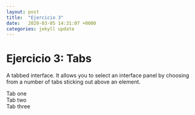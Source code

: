 ```yaml
---
layout: post
title:  "Ejercicio 3"
date:   2020-03-05 14:31:07 +0000
categories: jekyll update
---
```


<h1>Ejercicio 3: Tabs</h1>
<p>A tabbed interface. It allows you to select an interface panel by choosing from a number of tabs sticking out above an element.</p>

<div id="wrapper">
  <div data-tabname="one">Tab one</div>
  <div data-tabname="two">Tab two</div>
  <div data-tabname="three">Tab three</div>
</div>
<script>
  function asTabs(node) {
    let tabs = [];
    for (let i = 0; i < node.childNodes.length; i++) {
      let child = node.childNodes[i];
      if (child.nodeType == document.ELEMENT_NODE)
        tabs.push(child);
    }

    let tabList = document.createElement("div");
    tabs.forEach(function(tab, i) {
      let button = document.createElement("button");
      button.textContent = tab.getAttribute("data-tabname");
      button.addEventListener("click", function() { selectTab(i); });
      tabList.appendChild(button);
    });
    node.insertBefore(tabList, node.firstChild);

    function selectTab(n) {
      tabs.forEach(function(tab, i) {
        if (i == n)
          tab.style.display = "";
        else
          tab.style.display = "none";
      });
     
    }
    selectTab(0);
  }
  asTabs(document.querySelector("#wrapper"));
</script>
